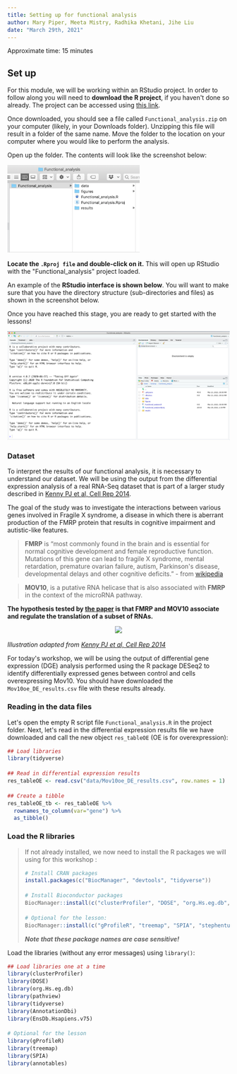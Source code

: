 ```yaml
---
title: Setting up for functional analysis
author: Mary Piper, Meeta Mistry, Radhika Khetani, Jihe Liu
date: "March 29th, 2021"
---
```


Approximate time: 15 minutes

## Set up

For this module, we will be working within an RStudio project. In order to follow along you will need to **download the R project**, if you haven't done so already. The project can be accessed using [this link](https://github.com/hbctraining/Training-modules/blob/master/data/Functional_analysis.zip?raw=true).

Once downloaded, you should see a file called `Functional_analysis.zip` on your computer (likely, in your Downloads folder). Unzipping this file will result in a folder of the same name. Move the folder to the location on your computer where you would like to perform the analysis.

Open up the folder. The contents will look like the screenshot below:

<img src="../img/directory_structure.png" width="300">

**Locate the `.Rproj file` and double-click on it.** This will open up RStudio with the "Functional_analysis" project loaded. 

An example of the **RStudio interface is shown below**. You will want to make sure that you have the directory structure (sub-directories and files) as shown in the screenshot below. 

Once you have reached this stage, you are ready to get started with the lessons!

<p align="center">
<img src="../img/rstudio_interface.png" >
</p>

### Dataset

To interpret the results of our functional analysis, it is necessary to understand our dataset. We will be using the output from the differential expression analysis of a real RNA-Seq dataset that is part of a larger study described in [Kenny PJ et al, Cell Rep 2014](http://www.ncbi.nlm.nih.gov/pubmed/25464849). 

The goal of the study was to investigate the interactions between various genes involved in Fragile X syndrome, a disease in which there is aberrant production of the FMRP protein that results in cognitive impairment and autistic-like features.

> **FMRP** is “most commonly found in the brain and is essential for normal cognitive development and female reproductive function. Mutations of this gene can lead to fragile X syndrome, mental retardation, premature ovarian failure, autism, Parkinson's disease, developmental delays and other cognitive deficits.” - from [wikipedia](https://en.wikipedia.org/wiki/FMR1)

> **MOV10**, is a putative RNA helicase that is also associated with **FMRP** in the context of the microRNA pathway. 

**The hypothesis tested by [the paper](http://www.ncbi.nlm.nih.gov/pubmed/25464849) is that FMRP and MOV10 associate and regulate the translation of a subset of RNAs.**

<p align="center">
<img src="../img/mov10-model.png" width="400">
</p>

<cite>Illustration adapted from [Kenny PJ et al, Cell Rep 2014](http://www.ncbi.nlm.nih.gov/pubmed/25464849)</cite>

For today's workshop, we will be using the output of differential gene expression (DGE) analysis performed using the R package DESeq2 to identify differentially expressed genes between control and cells overexpressing Mov10. You should have downloaded the `Mov10oe_DE_results.csv` file with these results already.

### Reading in the data files

Let's open the empty R script file `Functional_analysis.R` in the project folder. Next, let's read in the differential expression results file we have downloaded and call the new object `res_tableOE` (OE is for overexpression):

```r
## Load libraries
library(tidyverse)

## Read in differential expression results
res_tableOE <- read.csv("data/Mov10oe_DE_results.csv", row.names = 1)

## Create a tibble
res_tableOE_tb <- res_tableOE %>%
  rownames_to_column(var="gene") %>% 
  as_tibble()


```

### Load the R libraries

> If not already installed, we now need to install the R packages we will using for this workshop : 
>  
> ```r
> # Install CRAN packages
> install.packages(c("BiocManager", "devtools", "tidyverse"))
> 
> # Install Bioconductor packages
> BiocManager::install(c("clusterProfiler", "DOSE", "org.Hs.eg.db", "pathview", "AnnotationDbi", "EnsDb.Hsapiens.v75"))
> 
> # Optional for the lesson:
> BiocManager::install(c("gProfileR", "treemap", "SPIA", "stephenturner/annotables"))
> ```
> 
> _**Note that these package names are case sensitive!**_

Load the libraries (without any error messages) using `library()`:

```r
## Load libraries one at a time
library(clusterProfiler)
library(DOSE)
library(org.Hs.eg.db)
library(pathview)
library(tidyverse)
library(AnnotationDbi)
library(EnsDb.Hsapiens.v75)

# Optional for the lesson
library(gProfileR)
library(treemap)
library(SPIA)
library(annotables)
```
